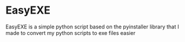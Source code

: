 # EasyEXE
EasyEXE is a simple python script based on the pyinstaller library that I made to convert my python scripts to exe files easier

